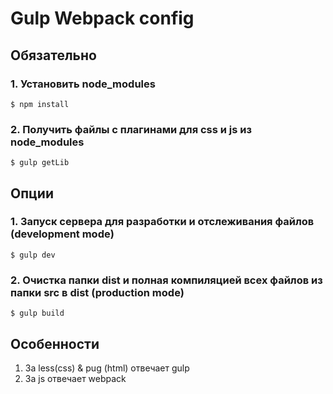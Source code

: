 # Gulp Webpack config

## Обязательно

### 1. Установить node_modules

```
$ npm install 
```

### 2. Получить файлы с плагинами для css и js из node_modules

```
$ gulp getLib 
```

## Опции  
### 1. Запуск сервера для разработки и отслеживания файлов (development mode)

```
$ gulp dev
```

### 2. Очистка папки dist и полная компиляцией всех файлов из папки src в dist (production mode)

```
$ gulp build 
```

## Особенности

1. За less(css) & pug (html) отвечает gulp
2. За js отвечает webpack
 

